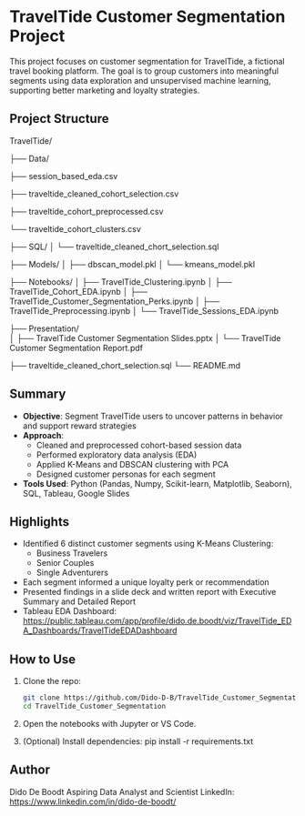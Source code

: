 # TravelTide Customer Segmentation Project

This project focuses on customer segmentation for TravelTide, a fictional travel booking platform. The goal is to group customers into meaningful segments using data exploration and unsupervised machine learning, supporting better marketing and loyalty strategies.

## Project Structure

TravelTide/

├── Data/

   ├── session_based_eda.csv

   ├── traveltide_cleaned_cohort_selection.csv
   
   ├── traveltide_cohort_preprocessed.csv
   
   └── traveltide_cohort_clusters.csv

├── SQL/
│   └── traveltide_cleaned_chort_selection.sql 

├── Models/
│   ├── dbscan_model.pkl
│   └── kmeans_model.pkl

├── Notebooks/
│   ├── TravelTide_Clustering.ipynb
│   ├── TravelTide_Cohort_EDA.ipynb
│   ├── TravelTide_Customer_Segmentation_Perks.ipynb
│   ├── TravelTide_Preprocessing.ipynb
│   └── TravelTide_Sessions_EDA.ipynb

├── Presentation/                                        
│   ├── TravelTide Customer Segmentation Slides.pptx
│   └── TravelTide Customer Segmentation Report.pdf

├── traveltide_cleaned_chort_selection.sql
└── README.md

## Summary

- **Objective**: Segment TravelTide users to uncover patterns in behavior and support reward strategies
- **Approach**:
  - Cleaned and preprocessed cohort-based session data
  - Performed exploratory data analysis (EDA)
  - Applied K-Means and DBSCAN clustering with PCA
  - Designed customer personas for each segment
- **Tools Used**: Python (Pandas, Numpy, Scikit-learn, Matplotlib, Seaborn), SQL, Tableau, Google Slides

## Highlights

- Identified 6 distinct customer segments using K-Means Clustering:
  - Business Travelers
  - Senior Couples
  - Single Adventurers
- Each segment informed a unique loyalty perk or recommendation
- Presented findings in a slide deck and written report with Executive Summary and Detailed Report
- Tableau EDA Dashboard: https://public.tableau.com/app/profile/dido.de.boodt/viz/TravelTide_EDA_Dashboards/TravelTideEDADashboard

## How to Use

1. Clone the repo:
   ```bash
   git clone https://github.com/Dido-D-B/TravelTide_Customer_Segmentation.git
   cd TravelTide_Customer_Segmentation
   
2.	Open the notebooks with Jupyter or VS Code.

3. (Optional) Install dependencies:
   pip install -r requirements.txt

## Author

Dido De Boodt
Aspiring Data Analyst and Scientist
LinkedIn: https://www.linkedin.com/in/dido-de-boodt/

